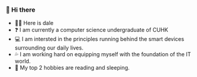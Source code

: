 ### 🙌 Hi there

- 👨‍🦲 Here is dale
- ❓ I am currently a computer science undergraduate of CUHK
- 💻 I am intersted in the principles running behind the smart devices surrounding our daily lives.
- 💦 I am working hard on equipping myself with the foundation of the IT world.
- 🛌 My top 2 hobbies are reading and sleeping.


